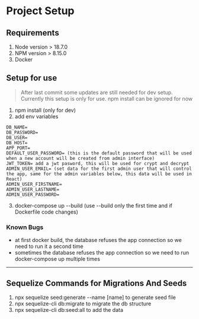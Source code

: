 # Project Setup

## Requirements
1. Node version > 18.7.0
2. NPM version > 8.15.0
3. Docker

## Setup for use
> After last commit some updates are still needed for dev setup. Currently this setup is only for use. npm install can be ignored for now

1. npm install (only for dev)
2. add env variables
```
DB_NAME=
DB_PASSWORD=
DB_USER=
DB_HOST=
APP_PORT=
DEFAULT_USER_PASSWORD= (this is the default password that will be used when a new account will be created from admin interface)
JWT_TOKEN= add a jwt pasword, this will be used for crypt and decrypt
ADMIN_USER_EMAIL= (set data for the first admin user that will control the app, same for the admin variables below, this data will be used in React)
ADMIN_USER_FIRSTNAME=
ADMIN_USER_LASTNAME=
ADMIN_USER_PASSWORD=
```
3. docker-compose up --build (use --build only the first time and if Dockerfile code changes)


### Known Bugs
- at first docker build, the database refuses the app connection so we need to run it a second time
- sometimes the database refuses the app connection so we need to run docker-compose up multiple times
- - - -

## Sequelize Commands for Migrations And Seeds
1. npx sequelize seed:generate --name [name] to generate seed file
2. npx sequelize-cli db:migrate to migrate the db structure
3. npx sequelize-cli db:seed:all to add the data


